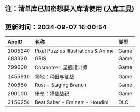 ## 注：清单库已加密想要入库请使用 ([入库工具](https://github.com/BlankTMing/ManifestAutoUpdate/releases))

## 更新时间：2024-09-07 16:00:54
| AppID | 名称 | 类型  |
| :-------------------- | :----------------------------- | :----------- |
| 1005240 | Pixel Puzzles Illustrations & Anime| Game |
| 683320 | GRIS| Game |
| 799600 | Cosmoteer: 星舰设计师| Game |
| 1455910 | 领地：种田与征战| Game |
| 700580 | Rust - Staging Branch| Game |
| 290100 | 堡垒：猎鹰战纪| Game |
| 3156250 | Beat Saber - Eminem - Houdini| DLC |
